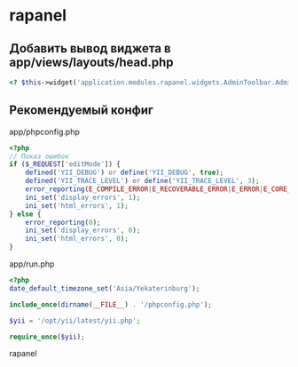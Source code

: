 rapanel
=======



Добавить вывод виджета в app/views/layouts/head.php
-------
```php
<? $this->widget('application.modules.rapanel.widgets.AdminToolbar.AdminToolbar') ?>
```

Рекомендуемый конфиг
-------
app/phpconfig.php

```php
<?php
// Показ ошибок
if ($_REQUEST['editMode']) {
    defined('YII_DEBUG') or define('YII_DEBUG', true);
    defined('YII_TRACE_LEVEL') or define('YII_TRACE_LEVEL', 3);
    error_reporting(E_COMPILE_ERROR|E_RECOVERABLE_ERROR|E_ERROR|E_CORE_ERROR);
    ini_set('display_errors', 1);
    ini_set('html_errors', 1);
} else {
    error_reporting(0);
    ini_set('display_errors', 0);
    ini_set('html_errors', 0);
}
```

app/run.php

```php
<?php
date_default_timezone_set('Asia/Yekaterinburg');

include_once(dirname(__FILE__) . '/phpconfig.php');

$yii = '/opt/yii/latest/yii.php';

require_once($yii);
```

rapanel
